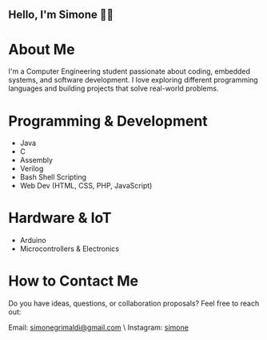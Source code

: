 ## Hello, I'm Simone 👋🏻

# About Me
I'm a Computer Engineering student passionate about coding, embedded systems, and software development. I love exploring different programming languages and building projects that solve real-world problems.

# Programming & Development
- Java 
- C
- Assembly
- Verilog
- Bash Shell Scripting
- Web Dev (HTML, CSS, PHP, JavaScript)

# Hardware & IoT
- Arduino
- Microcontrollers & Electronics

# How to Contact Me
Do you have ideas, questions, or collaboration proposals? Feel free to reach out:

Email: simonegrimaldi@gmail.com \\
Instagram: [simone](https://www.instagram.com/simonegrimaaldi/)

<!--
**simonegrimaldi/simonegrimaldi** is a ✨ _special_ ✨ repository because its `README.md` (this file) appears on your GitHub profile.

Here are some ideas to get you started:

- 🔭 I’m currently working on ...
- 🌱 I’m currently learning ...
- 👯 I’m looking to collaborate on ...
- 🤔 I’m looking for help with ...
- 💬 Ask me about ...
- 📫 How to reach me: ...
- 😄 Pronouns: ...
- ⚡ Fun fact: ...
-->
